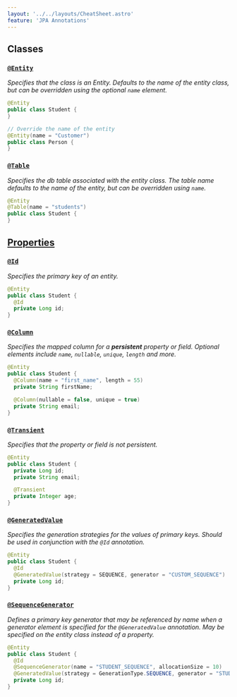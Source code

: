 ```yaml
---
layout: '../../layouts/CheatSheet.astro'
feature: 'JPA Annotations'
---
```


## Classes

### [`@Entity`](#entity)

_Specifies that the class is an Entity. Defaults to the name of the entity class, but can be overridden using the optional `name` element._

```java
@Entity
public class Student {
}

// Override the name of the entity
@Entity(name = "Customer")
public class Person {
}
```

### [`@Table`](#table)

_Specifies the db table associated with the entity class. The table name defaults to the name of the entity, but can be overridden using `name`._

```java
@Entity
@Table(name = "students")
public class Student {
}
```

## [Properties](#properties)

### [`@Id`](#id)

_Specifies the primary key of an entity._

```java
@Entity
public class Student {
  @Id
  private Long id;
}
```

### [`@Column`](#column)

_Specifies the mapped column for a **persistent** property or field. Optional elements include `name`, `nullable`, `unique`, `length` and more._

```java
@Entity
public class Student {
  @Column(name = "first_name", length = 55)
  private String firstName;

  @Column(nullable = false, unique = true)
  private String email;
}
```

### [`@Transient`](#transient)

_Specifies that the property or field is not persistent._

```java
@Entity
public class Student {
  private Long id;
  private String email;

  @Transient
  private Integer age;
}
```

### [`@GeneratedValue`](#generatedvalue)

_Specifies the generation strategies for the values of primary keys. Should be used in conjunction with the `@Id` annotation._

```java
@Entity
public class Student {
  @Id
  @GeneratedValue(strategy = SEQUENCE, generator = "CUSTOM_SEQUENCE")
  private Long id;
}
```

### [`@SequenceGenerator`](#sequencegenerator)

_Defines a primary key generator that may be referenced by name when a generator element is specified for the `@GeneratedValue` annotation. May be specified on the entity class instead of a property._

```java
@Entity
public class Student {
  @Id
  @SequenceGenerator(name = "STUDENT_SEQUENCE", allocationSize = 10)
  @GeneratedValue(strategy = GenerationType.SEQUENCE, generator = "STUDENT_SEQUENCE")
  private Long id;
}
```
